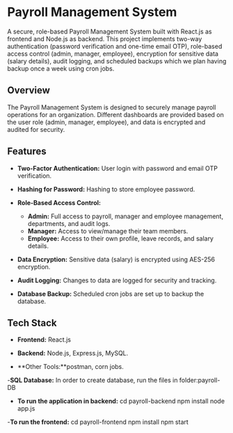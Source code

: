 # Payroll Management System

A secure, role-based Payroll Management System built with React.js as frontend and Node.js as backend. This project implements two-way authentication (password verification and one-time email OTP), role-based access control (admin, manager, employee), encryption for sensitive data (salary details), audit logging, and scheduled backups which we plan having backup once a week using cron jobs.

## Overview

The Payroll Management System is designed to securely manage payroll operations for an organization. Different dashboards are provided based on the user role (admin, manager, employee), and data is encrypted and audited for security.

## Features

- **Two-Factor Authentication:**
  User login with password and email OTP verification.

- **Hashing for Password:**
  Hashing to store employee password.

- **Role-Based Access Control:**
  - **Admin:** Full access to payroll, manager and employee management, departments, and audit logs.
  - **Manager:** Access to view/manage their team members.
  - **Employee:** Access to their own profile, leave records, and salary details.

- **Data Encryption:**
  Sensitive data (salary) is encrypted using AES-256 encryption.

- **Audit Logging:**
  Changes to data are logged for security and tracking.

- **Database Backup:**
  Scheduled cron jobs are set up to backup the database.

## Tech Stack

- **Frontend:**
  React.js

- **Backend:**
  Node.js, Express.js, MySQL.

- **Other Tools:**postman, corn jobs.

-**SQL Database:**
In order to create database, run the files in folder:payroll-DB

- **To run the application in backend:**
  cd payroll-backend
  npm install
  node app.js

-**To run the frontend:**
cd payroll-frontend
npm install
npm start
